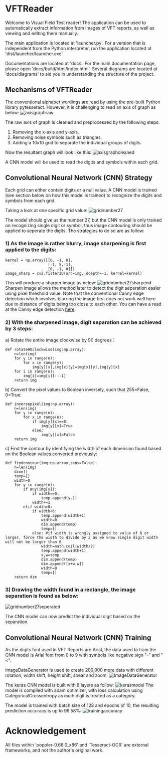 # VFTReader

Welcome to Visual Field Test reader! The application can be used to automatically extract information from images of VFT reports, as well as viewing
and editing them manually.

The main application is located at 'launcher.py'. For a version that is independent from the Python interpreter, run the application located at 'dist/launcher/launcher.exe'

Documentations are located at 'docs'. For the main documentation page, please open 'docs/build/html/index.html'. Several diagrams are located at 'docs/diagrams' to aid you in
understanding the structure of the project.

<!-- Due to time constraint, and the author's proficiency at the time, the application can only function with a strict format for VFT reports. The folder 'docs/sample images' contains a few '_template.png' files, which shows the locations that the application will look for information. The folder also contains several '_sample.png' files, which are
reports that have been resized to the correct size. The "docs/test data" directory contains test reports that the program was able to perform relatively accurate on. You may preprocess your data such that all information fields in your data are in the same relative location as the fields in the test reports. -->

## Mechanisms of VFTReader
The conventional alphabet wordings are read by using the pre-built Python library pytesseract. However, it is challenging to read an axis of graph as below:
![axisgraphraw](https://raw.githubusercontent.com/kaiyang7766/VFTReader/main/docs/readmepics/axisgraphraw.PNG)

The raw axis of graph is cleaned and preprocessed by the following steps:
1) Removing the x-axis and y-axis.
2) Removing noise symbols such as triangles.
3) Adding a 10x10 grid to separate the individual groups of digits.

Now the resultant graph will look like this:
![axisgraphcleaned](https://raw.githubusercontent.com/kaiyang7766/VFTReader/main/docs/readmepics/axisgraphcleaned.PNG)

A CNN model will be used to read the digits and symbols within each grid.

## Convolutional Neural Network (CNN) Strategy
Each grid can either contain digits or a null value. A CNN model is trained (see section below on how this model is trained) to recognize the digits and symbols from each grid.

Taking a look at one specific grid value:
![gridnumber27](https://raw.githubusercontent.com/kaiyang7766/VFTReader/main/docs/readmepics/gridnumber27.PNG)

The model should give us the number 27, but the CNN model is only trained on recognizing single digit or symbol, thus image contouring should be applied to seperate the digits. The strategies to do so are as follow:
### 1) As the image is rather blurry, image sharpening is first applied to the digits:
```
kernel = np.array([[0, -1, 0],
                   [-1, 5,-1],
                   [0, -1, 0]])
image_sharp = cv2.filter2D(src=img, ddepth=-1, kernel=kernel)
```
This will produce a sharper image as below:
![gridnumber27sharpend](https://raw.githubusercontent.com/kaiyang7766/VFTReader/main/docs/readmepics/gridnumber27sharpend.PNG)
Sharpen image allows the method later to detect the digit separation easier using pixel threshold value. Note that the conventional Canny edge detection which involves blurring the image first does not work well here due to distance of digits being too close to each other. You can have a read at the Canny edge detection [here](https://www.thepythoncode.com/article/contour-detection-opencv-python).

### 2) With the sharpened image, digit separation can be achieved by 3 steps:
a) Rotate the entire image clockwise by 90 degrees：
```
def rotate90clockwise(img:np.array):
    n=len(img)
    for y in range(n):
        for x in range(y):
            img[y][x],img[x][y]=img[x][y],img[y][x]
    for i in range(n):
        img[i]=img[i][::-1]
    return img
```
b) Convert the pixel values to Boolean inversely, such that 255=False, 0=True:
```
def inversepixel(img:np.array):
    n=len(img)
    for y in range(n):
        for x in range(n):
            if img[y][x]==0:
                img[y][x]=True
            else:
                img[y][x]=False
    return img
```
c) Find the contour by identifying the width of each dimension found based on the Boolean values converted previously:
```
def findcontour(img:np.array,sens=False):
    n=len(img)
    dim=[]
    temp=[]
    width=0
    for y in range(n):
        if any(img[y]):
            if width==0:
                temp.append(y-1)
            width+=1
        elif width>0:
            if width<6:
                temp.append(width+1)
                width=0
                dim.append(temp)
                temp=[]
            else: #if width is wrongly assigned to value of 6 or larger, force the width to divide by 2 as we know single digit width will not be larger than 6
                width=math.ceil(width/2)
                temp.append(width+1)
                x,w=temp
                dim.append(temp)
                dim.append([x+w,w])
                width=0
                temp=[]
    return dim
```
### 3) Drawing the width found in a rectangle, the image separation is found as below:
![gridnumber27seperated](https://raw.githubusercontent.com/kaiyang7766/VFTReader/main/docs/readmepics/gridnumber27seperated.PNG)

The CNN model can now predict the individual digit based on the separation.

## Convolutional Neural Network (CNN) Training
As the digits font used in VFT Reports are Arial, the data used to train the CNN model is Arial font from 0 to 9 with symbols like negative sign "-" and "<".

ImageDataGenerator is used to create 200,000 more data with different rotation, width shift, height shift, shear and zoom:
![ImageDataGenerator](https://raw.githubusercontent.com/kaiyang7766/VFTReader/main/docs/readmepics/ImageDataGenerator.PNG)

The keras CNN model is built with 8 layers as follow:
![kerasmodel](https://raw.githubusercontent.com/kaiyang7766/VFTReader/main/docs/readmepics/kerasmodel.PNG)
The model is compiled with adam optimizer, with loss calculation using CategoricalCrossentropy as each digit is treated as a category.

The model is trained with batch size of 128 and epochs of 10, the resulting prediction accuracy is up to 99.58%:
![trainingaccuracy](https://raw.githubusercontent.com/kaiyang7766/VFTReader/main/docs/readmepics/trainingaccuracy.PNG)

# Acknowledgement

All files within 'poppler-0.68.0_x86' and 'Tesseract-OCR' are external frameworks, and not the author's original work.
